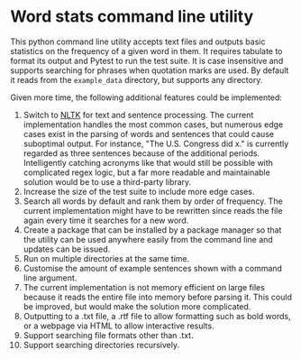 # Word stats command line utility

This python command line utility accepts text files and outputs basic statistics on the
frequency of a given word in them. It requires tabulate to format its output and Pytest
to run the test suite. It is case insensitive and supports searching for phrases when
quotation marks are used. By default it reads from the `example_data` directory, but
supports any directory.

Given more time, the following additional features could be implemented:

1.  Switch to [NLTK](https://www.nltk.org/index.html) for text and sentence processing.
    The current implementation handles the most common cases, but numerous edge cases
    exist in the parsing of words and sentences that could cause suboptimal output. For
    instance, "The U.S. Congress did x." is currently regarded as three sentences
    because of the additional periods. Intelligently catching acronyms like that would
    still be possible with complicated regex logic, but a far more readable and
    maintainable solution would be to use a third-party library.
2.  Increase the size of the test suite to include more edge cases.
3.  Search all words by default and rank them by order of frequency. The current
    implementation might have to be rewritten since reads the file again every time it
    searches for a new word.
4.  Create a package that can be installed by a package manager so that the utility can
    be used anywhere easily from the command line and updates can be issued.
5.  Run on multiple directories at the same time.
6.  Customise the amount of example sentences shown with a command line argument.
7.  The current implementation is not memory efficient on large files because it reads
    the entire file into memory before parsing it. This could be improved, but would
    make the solution more complicated.
8.  Outputting to a .txt file, a .rtf file to allow formatting such as bold words, or a
    webpage via HTML to allow interactive results.
9.  Support searching file formats other than .txt.
10. Support searching directories recursively.
